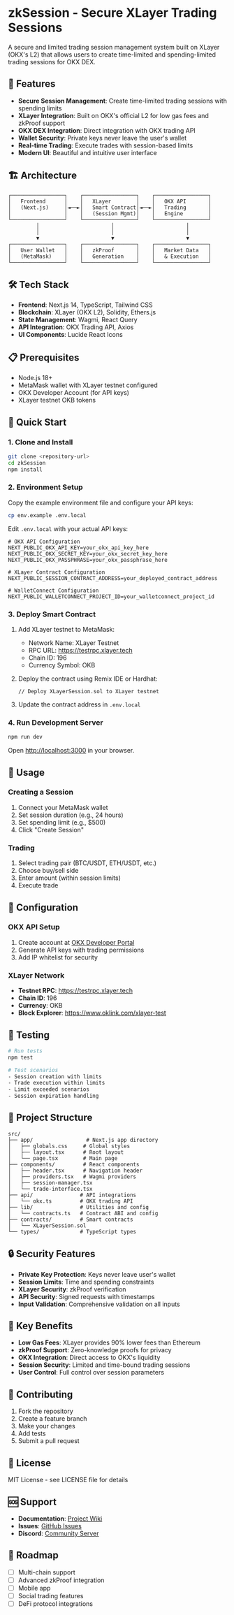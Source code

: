 # zkSession - Secure XLayer Trading Sessions

A secure and limited trading session management system built on XLayer (OKX's L2) that allows users to create time-limited and spending-limited trading sessions for OKX DEX.

## 🚀 Features

- **Secure Session Management**: Create time-limited trading sessions with spending limits
- **XLayer Integration**: Built on OKX's official L2 for low gas fees and zkProof support
- **OKX DEX Integration**: Direct integration with OKX trading API
- **Wallet Security**: Private keys never leave the user's wallet
- **Real-time Trading**: Execute trades with session-based limits
- **Modern UI**: Beautiful and intuitive user interface

## 🏗️ Architecture

```
┌─────────────────┐    ┌─────────────────┐    ┌─────────────────┐
│   Frontend      │    │   XLayer        │    │   OKX API       │
│   (Next.js)     │◄──►│   Smart Contract│◄──►│   Trading       │
│                 │    │   (Session Mgmt)│    │   Engine        │
└─────────────────┘    └─────────────────┘    └─────────────────┘
         │                       │                       │
         │                       │                       │
         ▼                       ▼                       ▼
┌─────────────────┐    ┌─────────────────┐    ┌─────────────────┐
│   User Wallet   │    │   zkProof       │    │   Market Data   │
│   (MetaMask)    │    │   Generation    │    │   & Execution   │
└─────────────────┘    └─────────────────┘    └─────────────────┘
```

## 🛠️ Tech Stack

- **Frontend**: Next.js 14, TypeScript, Tailwind CSS
- **Blockchain**: XLayer (OKX L2), Solidity, Ethers.js
- **State Management**: Wagmi, React Query
- **API Integration**: OKX Trading API, Axios
- **UI Components**: Lucide React Icons

## 📋 Prerequisites

- Node.js 18+ 
- MetaMask wallet with XLayer testnet configured
- OKX Developer Account (for API keys)
- XLayer testnet OKB tokens

## 🚀 Quick Start

### 1. Clone and Install

```bash
git clone <repository-url>
cd zkSession
npm install
```

### 2. Environment Setup

Copy the example environment file and configure your API keys:

```bash
cp env.example .env.local
```

Edit `.env.local` with your actual API keys:

```env
# OKX API Configuration
NEXT_PUBLIC_OKX_API_KEY=your_okx_api_key_here
NEXT_PUBLIC_OKX_SECRET_KEY=your_okx_secret_key_here
NEXT_PUBLIC_OKX_PASSPHRASE=your_okx_passphrase_here

# XLayer Contract Configuration
NEXT_PUBLIC_SESSION_CONTRACT_ADDRESS=your_deployed_contract_address

# WalletConnect Configuration
NEXT_PUBLIC_WALLETCONNECT_PROJECT_ID=your_walletconnect_project_id
```

### 3. Deploy Smart Contract

1. Add XLayer testnet to MetaMask:
   - Network Name: XLayer Testnet
   - RPC URL: https://testrpc.xlayer.tech
   - Chain ID: 196
   - Currency Symbol: OKB

2. Deploy the contract using Remix IDE or Hardhat:
   ```solidity
   // Deploy XLayerSession.sol to XLayer testnet
   ```

3. Update the contract address in `.env.local`

### 4. Run Development Server

```bash
npm run dev
```

Open [http://localhost:3000](http://localhost:3000) in your browser.

## 📖 Usage

### Creating a Session

1. Connect your MetaMask wallet
2. Set session duration (e.g., 24 hours)
3. Set spending limit (e.g., $500)
4. Click "Create Session"

### Trading

1. Select trading pair (BTC/USDT, ETH/USDT, etc.)
2. Choose buy/sell side
3. Enter amount (within session limits)
4. Execute trade

## 🔧 Configuration

### OKX API Setup

1. Create account at [OKX Developer Portal](https://www.okx.com/developers)
2. Generate API keys with trading permissions
3. Add IP whitelist for security

### XLayer Network

- **Testnet RPC**: https://testrpc.xlayer.tech
- **Chain ID**: 196
- **Currency**: OKB
- **Block Explorer**: https://www.oklink.com/xlayer-test

## 🧪 Testing

```bash
# Run tests
npm test

# Test scenarios
- Session creation with limits
- Trade execution within limits
- Limit exceeded scenarios
- Session expiration handling
```

## 📁 Project Structure

```
src/
├── app/                 # Next.js app directory
│   ├── globals.css     # Global styles
│   ├── layout.tsx      # Root layout
│   └── page.tsx        # Main page
├── components/         # React components
│   ├── header.tsx      # Navigation header
│   ├── providers.tsx   # Wagmi providers
│   ├── session-manager.tsx
│   └── trade-interface.tsx
├── api/               # API integrations
│   └── okx.ts         # OKX trading API
├── lib/               # Utilities and config
│   └── contracts.ts   # Contract ABI and config
├── contracts/         # Smart contracts
│   └── XLayerSession.sol
└── types/             # TypeScript types
```

## 🔒 Security Features

- **Private Key Protection**: Keys never leave user's wallet
- **Session Limits**: Time and spending constraints
- **XLayer Security**: zkProof verification
- **API Security**: Signed requests with timestamps
- **Input Validation**: Comprehensive validation on all inputs

## 🌟 Key Benefits

- **Low Gas Fees**: XLayer provides 90% lower fees than Ethereum
- **zkProof Support**: Zero-knowledge proofs for privacy
- **OKX Integration**: Direct access to OKX's liquidity
- **Session Security**: Limited and time-bound trading sessions
- **User Control**: Full control over session parameters

## 🤝 Contributing

1. Fork the repository
2. Create a feature branch
3. Make your changes
4. Add tests
5. Submit a pull request

## 📄 License

MIT License - see LICENSE file for details

## 🆘 Support

- **Documentation**: [Project Wiki](link-to-wiki)
- **Issues**: [GitHub Issues](link-to-issues)
- **Discord**: [Community Server](link-to-discord)

## 🔮 Roadmap

- [ ] Multi-chain support
- [ ] Advanced zkProof integration
- [ ] Mobile app
- [ ] Social trading features
- [ ] DeFi protocol integrations 